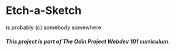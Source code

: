 # Etch-a-Sketch

is probably (c) somebody somewhere

##### This project is part of The Odin Project Webdev 101 curriculum.